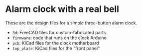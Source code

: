 # Alarm clock with a real bell

These are the design files for a simple three-button alarm clock.

- `3d`: FreeCAD files for custom-fabricated parts
- `firmware`: code that runs on the clock Arduino
- `pcb`: KiCad files for the clock motherboard
- `top_plate`: KiCad files for the "front panel"
